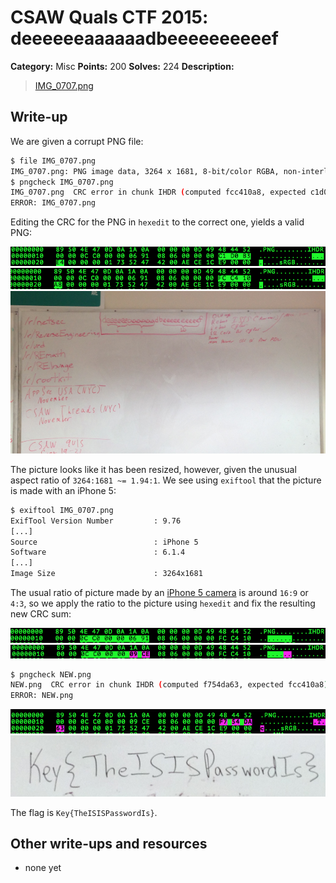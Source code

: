 # CSAW Quals CTF 2015: deeeeeeaaaaaadbeeeeeeeeeef

**Category:** Misc
**Points:** 200
**Solves:** 224
**Description:** 

> [IMG_0707.png](IMG_0707.png)

## Write-up

We are given a corrupt PNG file:

```bash
$ file IMG_0707.png
IMG_0707.png: PNG image data, 3264 x 1681, 8-bit/color RGBA, non-interlaced
$ pngcheck IMG_0707.png
IMG_0707.png  CRC error in chunk IHDR (computed fcc410a8, expected c1d0b3e4)
ERROR: IMG_0707.png
```

Editing the CRC for the PNG in `hexedit` to the correct one, yields a valid PNG:

![](1.png)
![](2.png)
![](resized_for_repo.png)

The picture looks like it has been resized, however, given the unusual aspect ratio of `3264:1681 ~= 1.94:1`.
We see using `exiftool` that the picture is made with an iPhone 5:

```bash
$ exiftool IMG_0707.png
ExifTool Version Number         : 9.76
[...]
Source                          : iPhone 5
Software                        : 6.1.4
[...]
Image Size                      : 3264x1681
```

The usual ratio of picture made by an [iPhone 5 camera](http://en.wikipedia.org/wiki/IPhone#Screen_and_input) is around `16:9` or `4:3`, so we apply the ratio to the picture using `hexedit` and fix the resulting new CRC sum:

![](wxh_orig.png)
![](wxh_fixd.png)
```bash
$ pngcheck NEW.png
NEW.png  CRC error in chunk IHDR (computed f754da63, expected fcc410a8)
ERROR: NEW.png
```
![](crc_fixd.png)
![](flag.png)

The flag is `Key{TheISISPasswordIs}`.
## Other write-ups and resources

* none yet